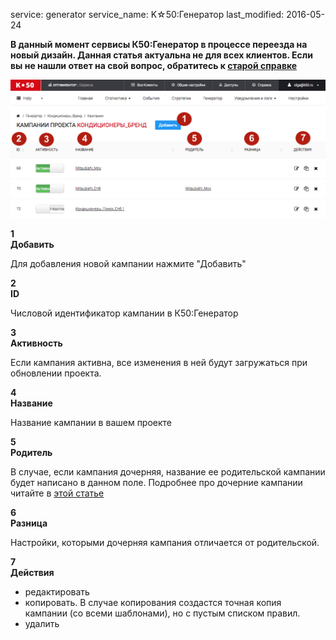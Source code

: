service: generator
service_name: K☆50:Генератор
last_modified: 2016-05-24

**В данный момент сервисы К50:Генератор в процессе переезда на новый дизайн. Данная статья актуальна не для всех клиентов. Если вы не нашли ответ на свой вопрос, обратитесь к [старой справке](https://wiki.k50.ru/index.php?title=K50_%D0%93%D0%B5%D0%BD%D0%B5%D1%80%D0%B0%D1%82%D0%BE%D1%80_2.0)**

![Навигация по кампаниям](/generator/start/company_list.png)

**<div class="dig">1</div><div class="header">Добавить</div>**

Для добавления новой кампании нажмите "Добавить"

**<div class="dig">2</div><div class="header">ID</div>**

Числовой идентификатор кампании в К50:Генератор

**<div class="dig">3</div><div class="header">Активность</div>**

Если кампания активна, все изменения в ней будут загружаться при обновлении проекта. 

**<div class="dig">4</div><div class="header">Название</div>**

Название кампании в вашем проекте

**<div class="dig">5</div><div class="header">Родитель</div>**

В случае, если кампания дочерняя, название ее родительской кампании будет написано в данном поле. 
Подробнее про дочерние кампании читайте в [этой статье](/generator/start/company/#_3)

**<div class="dig">6</div><div class="header">Разница</div>**

Настройки, которыми дочерняя кампания отличается от родительской.

**<div class="dig">7</div><div class="header">Действия</div>**

- редактировать
- копировать. В случае копирования создастся точная копия кампании (со всеми шаблонами), но с пустым списком правил. 
- удалить